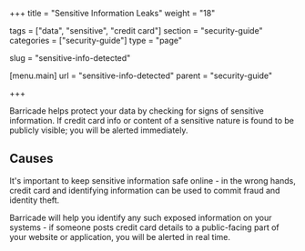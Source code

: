 +++
title = "Sensitive Information Leaks"
weight = "18"

tags = ["data", "sensitive", "credit card"]
section = "security-guide"
categories = ["security-guide"]
type = "page"

slug = "sensitive-info-detected"

[menu.main]
    url = "sensitive-info-detected"
    parent = "security-guide"

+++

Barricade helps protect your data by checking for signs of sensitive information. If credit card info or content of a sensitive nature is found to be publicly visible; you will be alerted immediately.

## Causes

It's important to keep sensitive information safe online - in the wrong hands, credit card and identifying information can be used to commit fraud and identity theft. 

Barricade will help you identify any such exposed information on your systems - if someone posts credit card details to a public-facing part of your website or application, you will be alerted in real time.
